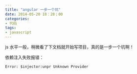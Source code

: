 ```yaml
---
title: "angular 一步一个坑"
date: 2014-05-20 18：28；00
categories:
- 代码
tags:
- javascript
---
```

js 水平一般，稍微看了下文档就开始写项目，真的是一步一个坑啊！

依赖注入失败报错：

```
Error: $injector:unpr Unknown Provider
```
